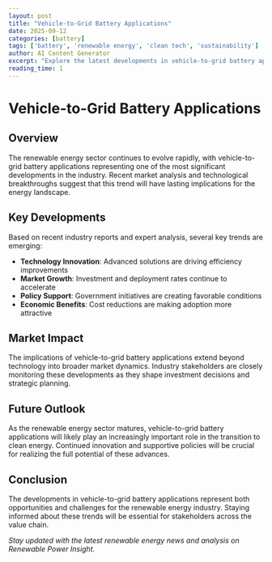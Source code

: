 ```yaml
---
layout: post
title: "Vehicle-to-Grid Battery Applications"
date: 2025-09-12
categories: [battery]
tags: ['battery', 'renewable energy', 'clean tech', 'sustainability']
author: AI Content Generator
excerpt: "Explore the latest developments in vehicle-to-grid battery applications. Get expert insights on renewable energy trends and market implications."
reading_time: 1
---
```


# Vehicle-to-Grid Battery Applications
        
## Overview

The renewable energy sector continues to evolve rapidly, with vehicle-to-grid battery applications representing one of the most significant developments in the industry. Recent market analysis and technological breakthroughs suggest that this trend will have lasting implications for the energy landscape.

## Key Developments

Based on recent industry reports and expert analysis, several key trends are emerging:

- **Technology Innovation**: Advanced solutions are driving efficiency improvements
- **Market Growth**: Investment and deployment rates continue to accelerate  
- **Policy Support**: Government initiatives are creating favorable conditions
- **Economic Benefits**: Cost reductions are making adoption more attractive

## Market Impact

The implications of vehicle-to-grid battery applications extend beyond technology into broader market dynamics. Industry stakeholders are closely monitoring these developments as they shape investment decisions and strategic planning.

## Future Outlook

As the renewable energy sector matures, vehicle-to-grid battery applications will likely play an increasingly important role in the transition to clean energy. Continued innovation and supportive policies will be crucial for realizing the full potential of these advances.

## Conclusion

The developments in vehicle-to-grid battery applications represent both opportunities and challenges for the renewable energy industry. Staying informed about these trends will be essential for stakeholders across the value chain.

*Stay updated with the latest renewable energy news and analysis on Renewable Power Insight.*
